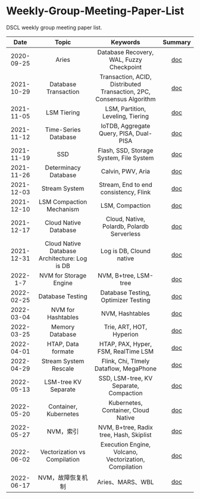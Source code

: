 # Weekly-Group-Meeting-Paper-List

DSCL weekly group meeting paper list.

|    Date    |        Topic         |                           Keywords                           |                           Summary                            |
| :--------: | :------------------: | :----------------------------------------------------------: | :----------------------------------------------------------: |
| 2020-09-25 |      Aries           |    Database Recovery, WAL, Fuzzy Checkpoint                  |      [doc](./meeting-summary/2020-09-25-Aries.md)       |
| 2021-10-29 | Database Transaction | Transaction, ACID, Distributed Transaction, 2PC, Consensus Algorithm |      [doc](./meeting-summary/2021-10-29-数据库事务.md)       |
| 2021-11-05 |     LSM Tiering      |              LSM, Partition, Leveling, Tiering               | [doc](./meeting-summary/2021-11-05-基于LSM的KV存储写放大优化.md) |
| 2021-11-12 | Time-Series Database |           IoTDB, Aggregate Query, PISA, Dual-PISA            | [doc](./meeting-summary/2021-11-12-Apache-IoTDB时序数据库.md) |
| 2021-11-19 | SSD | Flash, SSD, Storage System, File System |      [doc](./meeting-summary/2021-11-19-基于SSD的存储系统.md)       |
| 2021-11-26 | Determinacy Database |                      Calvin, PWV, Aria                       |     [doc](./meeting-summary/2021-11-26-确定性数据库.md)      |
| 2021-12-03 |    Stream System     |            Stream, End to end consistency, Flink             | [doc](./meeting-summary/2021-12-03-流计算端到端一致性概述.md) |
| 2021-12-10 | LSM Compaction Mechanism |                       LSM, Compaction                        |  [doc](./meeting-summary/2021-12-10-LSM-Compaction-设计.md)  |
| 2021-12-17 | Cloud Native Database | Cloud, Native, Polardb, Polardb Serverless | [doc](./meeting-summary/2021-12-17-云原生数据库polardb.md) |
| 2021-12-31 | Cloud Native Database Architecture: Log is DB | Log is DB, Clound native | [doc](./meeting-summary/2021-12-31-云原生数据库架构-Log-is-DB.md) |
| 2022-1-7 | NVM for Storage Engine | NVM, B+tree, LSM-tree | [doc](./meeting-summary/2022-1-7-基于NVM的数据库存储引擎优化.md) |
| 2022-02-25 | Database Testing | Database Testing, Optimizer Testing | [doc](./meeting-summary/2022-02-25-数据库系统测试方法介绍.md) |
| 2022-03-04 | NVM for Hashtables | NVM, Hashtables | [doc](./meeting-summary/2022-03-04-面向NVM的数据库哈希索引优化研究.md) |
| 2022-03-25 | Memory Database | Trie, ART, HOT, Hyperion | [doc](./meeting-summary/2022-03-25-内存数据库简述及索引优化.md) |
| 2022-04-01 | HTAP, Data formate | HTAP, PAX, Hyper, FSM, RealTime LSM | [doc](./meeting-summary/2022-04-01-HTAP概述及存储格式.md) |
| 2022-04-29 | Stream System Rescale | Flink, Chi, TImely Dataflow, MegaPhone | [doc](./meeting-summary/2022-04-29-流计算引擎弹性扩展综述.md) |
| 2022-05-13 | LSM-tree KV Separate | SSD, LSM-tree, KV Separate, Compaction | [doc](./meeting-summary/2022-05-13-基于SSD的LSM-tree键值分离.md) |
| 2022-05-20 | Container, Kubernetes | Kubernetes, Container, Cloud Native | [doc](./meeting-summary/2022-05-20-云原生基础架构—Container、Kubernetes.md) |
| 2022-05-27 | NVM，索引 | NVM, B+tree, Radix tree, Hash, Skiplist | [doc](./meeting-summary/2022-05-27-NVM与数据库索引.md) |
| 2022-06-02 | Vectorization vs Compilation | Execution Engine, Volcano, Vectorization, Compilation | [doc](./meeting-summary/2022-06-02-Vectorization-vs-Compilation.md) |
| 2022-06-17 | NVM，故障恢复机制 | Aries、MARS、WBL | [doc](./meeting-summary/2022-06-17-面向NVM的数据库故障恢复机制.md) |
